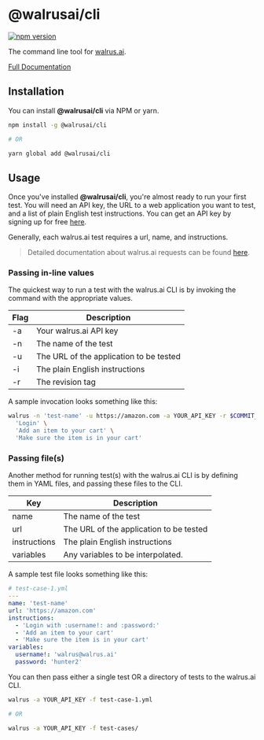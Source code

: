 # @walrusai/cli

[![npm version](https://badge.fury.io/js/%40walrusai%2Fcli.svg)](https://badge.fury.io/js/%40walrusai%2Fcli)

The command line tool for [walrus.ai](https://walrus.ai).

[Full Documentation](https://docs.walrus.ai)

## Installation

You can install **@walrusai/cli** via NPM or yarn.

```bash
npm install -g @walrusai/cli

# OR

yarn global add @walrusai/cli
```

## Usage

Once you've installed **@walrusai/cli**, you're almost ready to run your first test. You will need an API key,
the URL to a web application you want to test, and a list of plain English test instructions.
You can get an API key by signing up for free [here](https://app.walrus.ai/login).

Generally, each walrus.ai test requires a url, name, and instructions.

> Detailed documentation about walrus.ai requests can be found [here](https://docs.walrus.ai/requests).

### Passing in-line values

The quickest way to run a test with the walrus.ai CLI is by invoking the command with the appropriate values.

| Flag | Description                             |
|------|-----------------------------------------|
| -a   | Your walrus.ai API key                  |
| -n   | The name of the test                    |
| -u   | The URL of the application to be tested |
| -i   | The plain English instructions          |
| -r   | The revision tag                        |

A sample invocation looks something like this:

```bash
walrus -n 'test-name' -u https://amazon.com -a YOUR_API_KEY -r $COMMIT_ID -i \
  'Login' \
  'Add an item to your cart' \
  'Make sure the item is in your cart'
```

### Passing file(s)

Another method for running test(s) with the walrus.ai CLI is by defining them in YAML files, and passing
these files to the CLI.

| Key          | Description                             |
|--------------|-----------------------------------------|
| name         | The name of the test                    |
| url          | The URL of the application to be tested |
| instructions | The plain English instructions          |
| variables    | Any variables to be interpolated.       |

A sample test file looks something like this:

```yaml
# test-case-1.yml
---
name: 'test-name'
url: 'https://amazon.com'
instructions:
  - 'Login with :username!: and :password:'
  - 'Add an item to your cart'
  - 'Make sure the item is in your cart'
variables:
  username!: 'walrus@walrus.ai'
  password: 'hunter2'
```

You can then pass either a single test OR a directory of tests to the walrus.ai CLI.

```bash
walrus -a YOUR_API_KEY -f test-case-1.yml

# OR

walrus -a YOUR_API_KEY -f test-cases/
```
